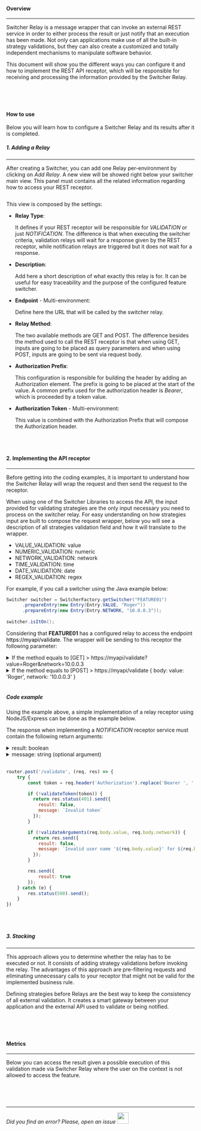 #### Overview
* * *

Switcher Relay is a message wrapper that can invoke an external REST service in order to either process the result or just notify that an execution has been made.
Not only can applications make use of all the built-in strategy validations, but they can also create a customized and totally independent mechanisms to manipulate software behavior.

This document will show you the different ways you can configure it and how to implement the REST API receptor, which will be responsible for receiving and processing the information provided by the Switcher Relay.

<img src="[$ASSETS_LOCATION]/documentation/images/relay/macro_relay.jpg" class="image-style center width-70 dark-invert" alt=""/>

</br></br>

#### How to use

Below you will learn how to configure a Switcher Relay and its results after it is completed.

##### 1. Adding a Relay
* * *

After creating a Switcher, you can add one Relay per-environment by clicking on *Add Relay*. A new view will be showed right below your switcher main view. This panel must contains all the related information regarding how to access your REST receptor.

<img src="[$ASSETS_LOCATION]/documentation/images/relay/relay_setup.jpg" class="image-style shadow dark-invert" alt=""/><p>

This view is composed by the settings:

- **Relay Type**:

  It defines if your REST receptor will be responsible for *VALIDATION* or just *NOTIFICATION*. The difference is that when executing the switcher criteria, validation relays will wait for a response given by the REST receptor, while notification relays are triggered but it does not wait for a response.

- **Description**:

  Add here a short description of what exactly this relay is for. It can be useful for easy traceability and the purpose of the configured feature switcher.

- **Endpoint** - Multi-environment:

  Define here the URL that will be called by the switcher relay.

- **Relay Method**:

  The two available methods are GET and POST. The difference besides the method used to call the REST receptor is that when using GET, inputs are going to be placed as query parameters and when using POST, inputs are going to be sent via request body.

- **Authorization Prefix**:

  This configuration is responsible for building the header by adding an Authorization element. The prefix is going to be placed at the start of the value. A common prefix used for the authorization header is *Bearer*, which is proceeded by a token value.

- **Authorization Token** - Multi-environment:

  This value is combined with the Authorization Prefix that will compose the Authorization header.

</br></br>

#### 2. Implementing the API receptor
* * *

  Before getting into the coding examples, it is important to understand how the Switcher Relay will wrap the request and then send the request to the receptor.

  When using one of the Switcher Libraries to access the API, the input provided for validating strategies are the only input necessary you need to process on the switcher relay. For easy understanding on how strategies input are built to compose the request wrapper, below you will see a description of all strategies validation field and how it will translate to the wrapper.

  - VALUE_VALIDATION: value
  - NUMERIC_VALIDATION: numeric
  - NETWORK_VALIDATION: network
  - TIME_VALIDATION: time
  - DATE_VALIDATION: date
  - REGEX_VALIDATION: regex
  
  For example, if you call a switcher using the Java example below:

  ```java
  Switcher switcher = SwitcherFactory.getSwitcher("FEATURE01")
        .prepareEntry(new Entry(Entry.VALUE, "Roger"))
        .prepareEntry(new Entry(Entry.NETWORK, "10.0.0.3"));
      
  switcher.isItOn();
  ```

  Considering that **FEATURE01** has a configured relay to access the endpoint <a style="text-decoration: none; color: black; cursor: default">https://myapi/validate</a>. The wrapper will be sending to this receptor the following parameter:

  <li style="list-style-type: disclosure-closed;">If the method equals to [GET] > https://myapi/validate?value=Roger&network=10.0.0.3
  <li style="list-style-type: disclosure-closed;">If the method equals to [POST] > https://myapi/validate { body: value: 'Roger', network: '10.0.0.3' }
  </br></br>

  ##### Code example
  Using the example above, a simple implementation of a relay receptor using NodeJS/Express can be done as the example below.

  The response when implementing a *NOTIFICATION* receptor service must contain the following return arguments:
  <li style="list-style-type: disclosure-closed;">result: boolean
  <li style="list-style-type: disclosure-closed;">message: string (optional argument)
  </br></br>

```javascript
router.post('/validate', (req, res) => {
    try {
        const token = req.header('Authorization').replace('Bearer ', '');

        if (!validateToken(token)) {
          return res.status(401).send({
            result: false,
            message: `Invalid token`
          });
        }

        if (!validateArguments(req.body.value, req.body.network)) {
          return res.send({
            result: false,
            message: `Invalid user name '${req.body.value}' for ${req.body.network} network address`
          });
        }

        res.send({
            result: true
        });
    } catch (e) {
        res.status(500).send();
    }
})
```

</br></br>

##### 3. Stacking
* * *

  This approach allows you to determine whether the relay has to be executed or not. It consists of adding strategy validations before invoking the relay.
  The advantages of this approach are pre-filtering requests and eliminating unnecessary calls to your receptor that might not be valid for the implemented business rule.

  Defining strategies before Relays are the best way to keep the consistency of all external validation. It creates a smart gateway between your application and the external API used to validate or being notified. 

  <img src="[$ASSETS_LOCATION]/documentation/images/relay/macro_stack.jpg" class="image-style center width-70 dark-invert" alt=""/>

</br></br>

#### Metrics
* * *

  Below you can access the result given a possible execution of this validation made via Switcher Relay where the user on the context is not allowed to access the feature.

  <img src="[$ASSETS_LOCATION]/documentation/images/relay/relay_datametrics.jpg" class="image-style shadow dark-invert" alt=""/>

</br></br>

* * *

*Did you find an error? Please, open an issue*
<a href="https://github.com/switcherapi/switcher-management/issues/new?title=fix:+[relay.md]+-+[INSERT+SHORT+DESCRIPTION]" target="_blank">
    <img src="[$ASSETS_LOCATION]\github.svg" style="width: 30px;">
</a>